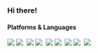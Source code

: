 <!-- <p align="center">
  <img width="300" height="300" src="https://media.discordapp.net/attachments/1160609760689782884/1160609908438356029/whitehybe.png?ex=65354935&is=6522d435&hm=d9eb17ccccecbb77c4fd85692694677e5d44236da440c672e04eb6885a0b51d2&">
</p> -->

### Hi there!

<!-- <p>
    <img src="https://img.shields.io/badge/@itsruin1-5865F2?style=flat-square&logo=Discord&logoColor=FFF"/>
    <a href="mailto:profit3027@gmail.com" target="_blank"><img src="https://img.shields.io/badge/profit3027@gmail.com-EA4335?style=flat-square&logo=gmail&logoColor=white"/>
</a>
</p> -->

<!-- <p>
    I'm developing all aspects of the in-game systems for <b><a href="https://discord.gg/hybe">HYBE (FiveM, South Korea)</a></b><br/>
    Additionally, to improve my development skills, I work with partners to create and sell awesome scripts! <b><a href="https://discord.gg/Z9AhuN9K9D">⭐️ Here is our team's Store</a></b><br/><br/>
    Based on <b>4 years of FiveM development experience</b>, I am striving to create the best system!<br/><br/>
    Currently, I am going to school and learning different languages.
</p> -->

<!-- ### Skills -->
#### Platforms & Languages
<p>
    <img src="https://img.shields.io/badge/Lua-2C2D72?style=flat-square&logo=lua&logoColor=white"/>
    <img src="https://img.shields.io/badge/Python-3776AB?style=flat-square&logo=python&logoColor=white"/>&nbsp;
    <img src="https://img.shields.io/badge/CSS-1572B6?style=flat-square&logo=css3&logoColor=white"/>
    <img src="https://img.shields.io/badge/HTML-E34F26?style=flat-square&logo=html5&logoColor=white"/>&nbsp;
    <img src="https://img.shields.io/badge/JavaScript-F7DF1E?style=flat-square&logo=javascript&logoColor=black"/>
    <img src="https://img.shields.io/badge/TypeScript-3178C6?style=flat-square&logo=typescript&logoColor=white"/>&nbsp;
    <img src="https://img.shields.io/badge/Node.js-339933?style=flat-square&logo=nodedotjs&logoColor=white"/>
    <img src="https://img.shields.io/badge/Vue.js-4FC08D?style=flat-square&logo=vuedotjs&logoColor=white"/>&nbsp;
    <img src="https://img.shields.io/badge/MySQL-4479A1?style=flat-square&logo=mysql&logoColor=white"/>
</p>
<!-- <p>
    <img src="https://img.shields.io/badge/MongoDB-47A248?style=flat-square&logo=mongodb&logoColor=white"/>
    <img src="https://img.shields.io/badge/Redis-DC382D?style=flat-square&logo=redis&logoColor=white"/>
    <img src="https://img.shields.io/badge/RabbitMQ-FF6600?style=flat-square&logo=rabbitmq&logoColor=white"/>
</p> -->

